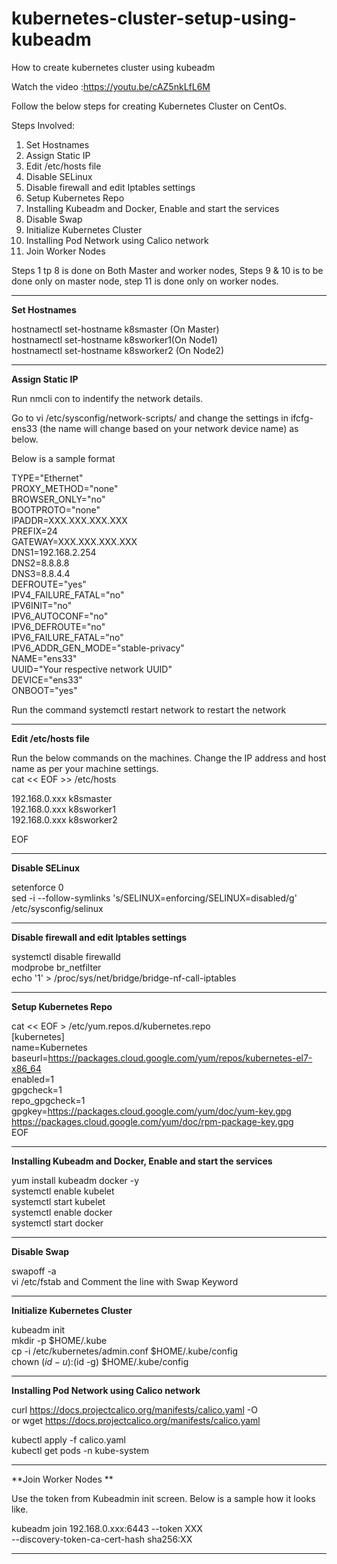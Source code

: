 # kubernetes-cluster-setup-using-kubeadm
How to create kubernetes cluster using kubeadm

Watch the video :https://youtu.be/cAZ5nkLfL6M

Follow the below steps for creating Kubernetes Cluster on CentOs.

Steps Involved:

1. Set Hostnames
2. Assign Static IP
3. Edit /etc/hosts file
4. Disable SELinux
5. Disable firewall and edit Iptables settings
6. Setup Kubernetes Repo
7. Installing Kubeadm and Docker, Enable and start the services
8. Disable Swap
9. Initialize Kubernetes Cluster
10. Installing Pod Network using Calico network
11. Join Worker Nodes

Steps 1 tp 8 is done on Both Master and worker nodes, Steps 9 & 10 is to be done only on master node, step 11 is done only on worker nodes.

-------------------------------------------------------

**Set Hostnames**

hostnamectl set-hostname k8smaster (On Master)<br />
hostnamectl set-hostname k8sworker1(On Node1)<br />
hostnamectl set-hostname k8sworker2 (On Node2)<br />

------------------------------------------------------

**Assign Static IP**

Run nmcli con to indentify the network details.<br />

Go to vi /etc/sysconfig/network-scripts/ and change the settings in ifcfg-ens33 (the name will change based on your network device name) as below. <br />

Below is a sample format <br />

TYPE="Ethernet"<br />
PROXY_METHOD="none"<br />
BROWSER_ONLY="no"<br />
BOOTPROTO="none"<br />
IPADDR=XXX.XXX.XXX.XXX<br />
PREFIX=24<br />
GATEWAY=XXX.XXX.XXX.XXX<br />
DNS1=192.168.2.254<br />
DNS2=8.8.8.8<br />
DNS3=8.8.4.4<br />
DEFROUTE="yes"<br />
IPV4_FAILURE_FATAL="no"<br />
IPV6INIT="no"<br />
IPV6_AUTOCONF="no"<br />
IPV6_DEFROUTE="no"<br />
IPV6_FAILURE_FATAL="no"<br />
IPV6_ADDR_GEN_MODE="stable-privacy"<br />
NAME="ens33"<br />
UUID="Your respective network UUID"<br />
DEVICE="ens33"<br />
ONBOOT="yes"<br />

Run the command  systemctl restart network to restart the network<br />

------------------------------------------------------------

**Edit /etc/hosts file**

Run the below commands on the machines. Change the IP address and host name as per your machine settings.<br />
cat << EOF >> /etc/hosts<br />

192.168.0.xxx k8smaster<br />
192.168.0.xxx k8sworker1<br />
192.168.0.xxx k8sworker2<br />

EOF
  
-----------------------------------------------------------
  
**Disable SELinux**
  
setenforce 0<br />
sed -i --follow-symlinks 's/SELINUX=enforcing/SELINUX=disabled/g' /etc/sysconfig/selinux<br />

-----------------------------------------------------------
  
**Disable firewall and edit Iptables settings**
  
systemctl disable firewalld<br />
modprobe br_netfilter<br />
echo '1' > /proc/sys/net/bridge/bridge-nf-call-iptables<br />
  
----------------------------------------------------------
  
**Setup Kubernetes Repo**

cat << EOF > /etc/yum.repos.d/kubernetes.repo<br />
[kubernetes]<br />
name=Kubernetes<br />
baseurl=https://packages.cloud.google.com/yum/repos/kubernetes-el7-x86_64<br />
enabled=1<br />
gpgcheck=1<br />
repo_gpgcheck=1<br />
gpgkey=https://packages.cloud.google.com/yum/doc/yum-key.gpg https://packages.cloud.google.com/yum/doc/rpm-package-key.gpg<br />
EOF<br />

---------------------------------------------------------
  
**Installing Kubeadm and Docker, Enable and start the services**
  
yum install kubeadm docker -y<br />
systemctl enable kubelet<br />
systemctl start kubelet<br />
systemctl enable docker<br />
systemctl start docker<br />
  
--------------------------------------------------------
  
**Disable Swap**
  
swapoff -a<br />
vi /etc/fstab and Comment the line with Swap Keyword<br />
  
-----------------------------------------------------
  
**Initialize Kubernetes Cluster**

kubeadm init<br />
mkdir -p $HOME/.kube<br />
cp -i /etc/kubernetes/admin.conf $HOME/.kube/config<br />
chown $(id -u):$(id -g) $HOME/.kube/config<br />
  
------------------------------------------------------
  
**Installing Pod Network using Calico network**


curl https://docs.projectcalico.org/manifests/calico.yaml -O<br /> 
or
wget https://docs.projectcalico.org/manifests/calico.yaml

kubectl apply -f calico.yaml<br />
kubectl get pods -n kube-system<br />

----------------------------------------------------

  **Join Worker Nodes **
  
  Use the token from Kubeadmin init screen. Below is a sample how it looks like.<br />
  
  kubeadm join 192.168.0.xxx:6443 --token XXX\
        --discovery-token-ca-cert-hash sha256:XX<br />

  ---------------------------------------------------
